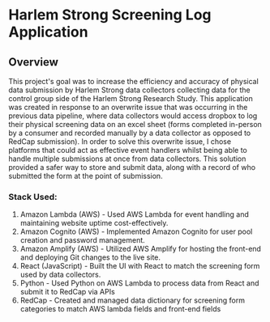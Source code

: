 <h1><strong>Harlem Strong Screening Log Application</strong></h1>

<h2>Overview</h2>
This project's goal was to increase the efficiency and accuracy of physical data submission by Harlem Strong data collectors collecting data for the control group side of the Harlem Strong Research Study. This application was created in response to an overwrite issue that was occurring in the previous data pipeline, where data collectors would access dropbox to log their physical screening data on an excel sheet (forms completed in-person by a consumer and recorded manually by a data collector as opposed to RedCap submission). In order to solve this overwrite issue, I chose platforms that could act as effective event handlers whilst being able to handle multiple submissions at once from data collectors. This solution provided a safer way to store and submit data, along with a record of who submitted the form at the point of submission. 


<h3>Stack Used:</h3>

1. Amazon Lambda (AWS) - Used AWS Lambda for event handling and maintaining website uptime cost-effectively.
2. Amazon Cognito (AWS) - Implemented Amazon Cognito for user pool creation and password management.
3. Amazon Amplify (AWS) - Utilized AWS Amplify for hosting the front-end and deploying Git changes to the live site.
4. React (JavaScript) - Built the UI with React to match the screening form used by data collectors.
5. Python - Used Python on AWS Lambda to process data from React and submit it to RedCap via APIs
6. RedCap - Created and managed data dictionary for screening form categories to match AWS lambda fields and front-end fields
